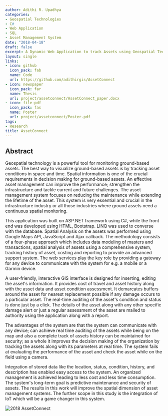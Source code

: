 ```yaml
---
author: Adithi R. Upadhya
categories:
- Geospatial Technologies
- C#
- Web Application
- SQL
- Asset Management System
date: "2018-04-18"
draft: false
excerpt: A Dynamic Web Application to track Assets using Geospatial Technologies - AssetConnect. (AWATAG) 
layout: single
links:
- icon: github
  icon_pack: fab
  name: Code
  url: https://github.com/adithirgis/AssetConnect
- icon: newspaper
  icon_pack: far
  name: Thesis 
  url: project/assetconnect/AssetConnect_paper.docx
- icon: file-pdf
  icon_pack: fas
  name: Poster 
  url: project/assetconnect/Poster.pdf
tags:
- Research
title: AssetConnect 
---
```


## Abstract

Geospatial technology is a powerful tool for monitoring ground-based assets. The best way to visualize ground-based assets is by tracking asset conditions in space and time. Spatial information is one of the crucial requirements in decision making for ground-based assets. An effective asset management can improve the performance; strengthen the infrastructure and tackle current and future challenges. The asset management system focuses on reducing the maintenance while extending the lifetime of the asset. This system is very essential and crucial in the infrastructure industry or all those industries where ground assets need a continuous spatial monitoring.

This application was built on ASP.NET framework using C#, while the front end was developed using HTML, Bootstrap. LINQ was used to converse with the database. Spatial Analysis on the assets was performed using Google Maps API, JavaScript and Ajax callback. The methodology consists of a four-phase approach which includes data modeling of masters and transactions, spatial analysis of assets using a comprehensive system, tracking history of asset, costing and reporting to provide an advanced support system. The web services play the key role by providing a gateway for any device to communicate with the system for e.g. a mobile or a Garmin device.

A user-friendly, interactive GIS interface is designed for inserting, editing the asset's information. It provides cost of travel and asset history along with the asset data and asset condition assessment. It demarcates buffers around the asset for nearest replacement possible if any damage occurs to a particular asset. The real-time auditing of the asset's condition and status is done just by a click. The details of the asset along with any other specific damage alert or just a regular assessment of the asset are mailed to authority using the application along with a report.

The advantages of the system are that the system can communicate with any device; can achieve real time auditing of the assets while being on the map and also a complete track of assets history can be maintained for security; as a whole it improves the decision making of the organization by tracking the assets along with its parameters at real time. The system fails at evaluating the performance of the asset and check the asset while on the field using a camera.

Integration of stored data like the location, status, condition, history, and description has enabled easy access to the system. An organized management is achieved leading to less cost and less time consumption. The system's long-term goal is predictive maintenance and security of assets. The results in this work will improve the spatial dimension of asset management systems. The further scope in this study is the integration of IoT which will be a game changer in this system.


![[2018 AssetConnect](Poster.pdf)](Poster.png)